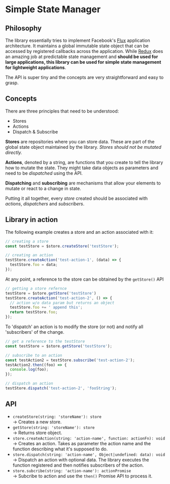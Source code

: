 Simple State Manager
====================

Philosophy
----------
The library essentially tries to implement Facebook's [Flux](https://facebook.github.io/flux/docs/in-depth-overview.html#content) application architecture. It maintains a global immutable state object that can be accessed by registered callbacks across the application. While [Redux](https://redux.js.org/) does an amazing job at predictable state management and __should be used for large applications, this library can be used for simple state management for lightweight applications__.

The API is super tiny and the concepts are very straightforward and easy to grasp.

Concepts
--------
There are three principles that need to be understood:
- Stores
- Actions
- Dispatch & Subscribe

__Stores__ are repositories where you can store data. These are part of the global state object maintained by the library. _Stores should not be mutated directly._ 

__Actions__, denoted by a string, are functions that you create to tell the library how to mutate the state. They might take data objects as parameters and need to be _dispatched_ using the API.

__Dispatching__ and __subscribing__ are mechanisms that allow your elements to mutate or react to a change in state.

Putting it all together, every _store_ created should be associated with _actions_, _dispatchers_ and _subscribers_.

Library in action
-----------------
The following example creates a store and an action associated with it:
```js
// creating a store
const testStore = $store.createStore('testStore');

// creating an action
testStore.createAction('test-action-1', (data) => {
  testStore.foo = data;
});
```

At any point, a reference to the store can be obtained by the `getStore()` API
```js
// getting a store refernce
testStore = $store.getStore('testStore')
testStore.createAction('test-action-2', () => {
  // action w/o data param but returns an object
  testStore.foo += ' append this';
  return testStore.foo;
});
```

To 'dispatch' an action is to modify the store (or not) and notify all 'subscribers' of the change.
```js
// get a reference to the testStore
const testStore = $store.getStore('testStore');

// subscribe to an action
const testAction2 = testStore.subscribe('test-action-2');
testAction2.then((foo) => {
  console.log(foo);
});

// dispatch an action
testStore.dispatch('test-action-2', 'fooString');
```

API
---
- `createStore(string: 'storeName'): store`  
  -> Creates a new store.
- `getStore(string: 'storeName'): store`  
  -> Returns store object.
- `store.createAction(string: 'action-name', function: actionFn): void`  
  -> Creates an action. Takes as parameter the action name and the function describing what it's supposed to do.
- `store.dispatch(string: 'action-name', Object|undefined: data): void` 
  -> Dispatch an action with optional data. The library executes the function registered and then notifies subscribers of the action.
- `store.subcribe(string: 'action-name'): actionPromise`  
  -> Subcribe to action and use the `then()` Promise API to process it.
